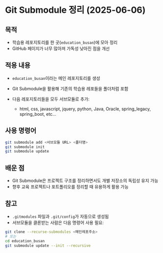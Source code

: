 # Git Submodule 정리 (2025-06-06)

## 목적

* 학습용 레포지토리를 한 곳(`education_busan`)에 모아 정리
* GitHub 페이지가 너무 많아져 가독성 낮아진 점을 개선

## 적용 내용

* `education_busan`이라는 메인 레포지토리를 생성
* Git Submodule을 활용해 기존의 학습용 레포들을 폴더처럼 포함
* 다음 레포지토리들을 모두 서브모듈로 추가:

  * html, css, javascript, jquery, python, Java, Oracle, spring\_legacy, spring\_boot, etc...

## 사용 명령어

```bash
git submodule add <서브모듈 URL> <폴더명>
git submodule init
git submodule update
```

## 배운 점

* Git Submodule은 프로젝트 구조를 정리하면서도 개별 저장소의 독립성 유지 가능
* 향후 교육 프로젝트나 포트폴리오를 정리할 때 유용하게 활용 가능

## 참고

* `.gitmodules` 파일과 `.git/config`가 자동으로 생성됨
* 서브모듈을 클론받는 사람은 다음 명령어 사용 필요:

```bash
git clone --recurse-submodules <메인레포주소>
# 또는
cd education_busan
git submodule update --init --recursive
```

